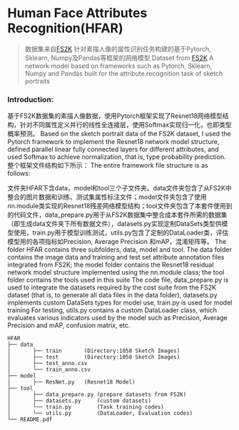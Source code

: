 # Human Face Attributes Recognition(HFAR)

> 数据集来自[FS2K](https://github.com/DengPingFan/FS2K)
> 针对素描人像的属性识别任务构建的基于Pytorch, Sklearn, Numpy及Pandas等框架的网络模型
> Dataset from [FS2K](https://github.com/DengPingFan/FS2K)
> A network model based on frameworks such as Pytorch, Sklearn, Numpy and Pandas built for the attribute recognition task of sketch portraits

### Introduction:

基于FS2K数据集的素描人像数据，使用Pytorch框架实现了Resnet18网络模型结构，针对不同属性定义并行的线性全连接层，使用Softmax实现归一化，也即类型概率预测。
Based on the sketch portrait data of the FS2K dataset, I used the Pytorch framework to implement the Resnet18 network model structure, defined parallel linear fully connected layers for different attributes, and used Softmax to achieve normalization, that is, type probability prediction.
整个框架文件结构如下所示：
The entire framework file structure is as follows:

文件夹HFAR下含data，model和tool三个子文件夹。data文件夹包含了从FS2K中整合的图片数据和训练、测试集属性标注文件；model文件夹包含了使用nn.module类实现的Resnet18残差网络模型结构；tool文件夹包含了本套件使用到的代码文件，data_prepare.py用于从FS2K数据集中整合成本套件所需的数据集（即生成data文件夹下所有数据文件），datasets.py实现定制DataSets类型供模型使用，train.py用于模型训练测试，utils.py包含了定制的DataLoader类，评估模型用的各项指标如Precision, Average Precision 和mAP，混淆矩阵等。
The folder HFAR contains three subfolders, data, model and tool. The data folder contains the image data and training and test set attribute annotation files integrated from FS2K; the model folder contains the Resnet18 residual network model structure implemented using the nn.module class; the tool folder contains the tools used in this suite The code file, data_prepare.py is used to integrate the datasets required by the cost suite from the FS2K dataset (that is, to generate all data files in the data folder), datasets.py implements custom DataSets types for model use, train.py is used for model training For testing, utils.py contains a custom DataLoader class, which evaluates various indicators used by the model such as Precision, Average Precision and mAP, confusion matrix, etc.
```
HFAR
├── data
│       ├── train       (Directory:1058 Sketch Images)
│       ├── test        (Directory:1058 Sketch Images)
│       ├── test_anno.csv
│       └── train_anno.csv
├── model
│       ├── ResNet.py   (Resnet18 Model)
├── tool
│       ├── data_prepare.py (prepare datasets from FS2K)
│       ├── datasets.py     (custom datasets)
│       └── train.py        (Task training codes)
│       └── utils.py        (DataLoader, Evaluation codes)      
└── README.pdf
```
